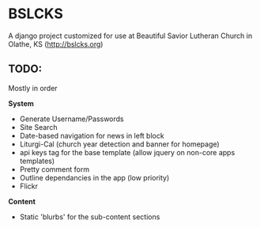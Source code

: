 # BSLCKS
A django project customized for use at Beautiful Savior Lutheran Church in Olathe, KS (http://bslcks.org)

## TODO:
 Mostly in order

__System__

 * Generate Username/Passwords
 * Site Search
 * Date-based navigation for news in left block
 * Liturgi-Cal (church year detection and banner for homepage)
 * api keys tag for the base template (allow jquery on non-core apps templates)
 * Pretty comment form
 * Outline dependancies in the app (low priority)
 * Flickr

__Content__
 * Static 'blurbs' for the sub-content sections 
